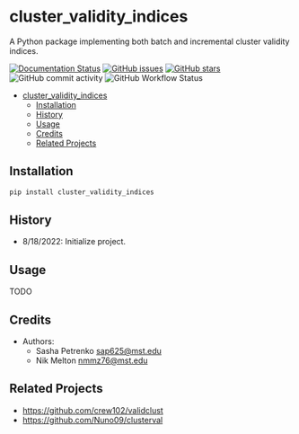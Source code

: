 # cluster_validity_indices

A Python package implementing both batch and incremental cluster validity indices.

[![Documentation Status](https://readthedocs.org/projects/cluster-validity-indices/badge/?version=latest)](https://cluster-validity-indices.readthedocs.io/en/latest/?badge=latest)
[![GitHub issues](https://img.shields.io/github/issues/AP6YC/cluster_validity_indices?style=flat-square)](https://github.com/AP6YC/cluster_validity_indices/issues)
[![GitHub stars](https://img.shields.io/github/stars/AP6YC/cluster_validity_indices?style=flat-square)](https://github.com/AP6YC/cluster_validity_indices/stargazers)
![GitHub commit activity](https://img.shields.io/github/commit-activity/m/AP6YC/cluster_validity_indices?style=flat-square)
![GitHub Workflow Status](https://img.shields.io/github/workflow/status/AP6YC/cluster_validity_indices/Test?style=flat-square)

- [cluster_validity_indices](#cluster_validity_indices)
  - [Installation](#installation)
  - [History](#history)
  - [Usage](#usage)
  - [Credits](#credits)
  - [Related Projects](#related-projects)

## Installation

```python
pip install cluster_validity_indices
```

## History

- 8/18/2022: Initialize project.

## Usage

TODO

## Credits

- Authors:
  - Sasha Petrenko <sap625@mst.edu>
  - Nik Melton <nmmz76@mst.edu>

## Related Projects

- https://github.com/crew102/validclust
- https://github.com/Nuno09/clusterval
